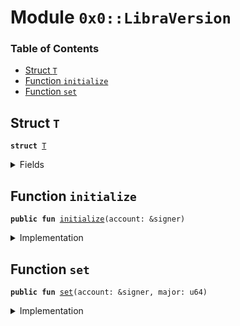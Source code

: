 
<a name="0x0_LibraVersion"></a>

# Module `0x0::LibraVersion`

### Table of Contents

-  [Struct `T`](#0x0_LibraVersion_T)
-  [Function `initialize`](#0x0_LibraVersion_initialize)
-  [Function `set`](#0x0_LibraVersion_set)



<a name="0x0_LibraVersion_T"></a>

## Struct `T`



<pre><code><b>struct</b> <a href="#0x0_LibraVersion_T">T</a>
</code></pre>



<details>
<summary>Fields</summary>


<dl>
<dt>

<code>major: u64</code>
</dt>
<dd>

</dd>
</dl>


</details>

<a name="0x0_LibraVersion_initialize"></a>

## Function `initialize`



<pre><code><b>public</b> <b>fun</b> <a href="#0x0_LibraVersion_initialize">initialize</a>(account: &signer)
</code></pre>



<details>
<summary>Implementation</summary>


<pre><code><b>public</b> <b>fun</b> <a href="#0x0_LibraVersion_initialize">initialize</a>(account: &signer) {
    Transaction::assert(<a href="Signer.md#0x0_Signer_address_of">Signer::address_of</a>(account) == <a href="LibraConfig.md#0x0_LibraConfig_default_config_address">LibraConfig::default_config_address</a>(), 1);

    <a href="LibraConfig.md#0x0_LibraConfig_publish_new_config">LibraConfig::publish_new_config</a>&lt;<a href="#0x0_LibraVersion_T">Self::T</a>&gt;(
        account,
        <a href="#0x0_LibraVersion_T">T</a> { major: 1 },
    );
}
</code></pre>



</details>

<a name="0x0_LibraVersion_set"></a>

## Function `set`



<pre><code><b>public</b> <b>fun</b> <a href="#0x0_LibraVersion_set">set</a>(account: &signer, major: u64)
</code></pre>



<details>
<summary>Implementation</summary>


<pre><code><b>public</b> <b>fun</b> <a href="#0x0_LibraVersion_set">set</a>(account: &signer, major: u64) {
    <b>let</b> old_config = <a href="LibraConfig.md#0x0_LibraConfig_get">LibraConfig::get</a>&lt;<a href="#0x0_LibraVersion_T">Self::T</a>&gt;();

    Transaction::assert(
        old_config.major &lt; major,
        25
    );

    <a href="LibraConfig.md#0x0_LibraConfig_set">LibraConfig::set</a>&lt;<a href="#0x0_LibraVersion_T">Self::T</a>&gt;(
        account,
        <a href="#0x0_LibraVersion_T">T</a> { major }
    );
}
</code></pre>



</details>
